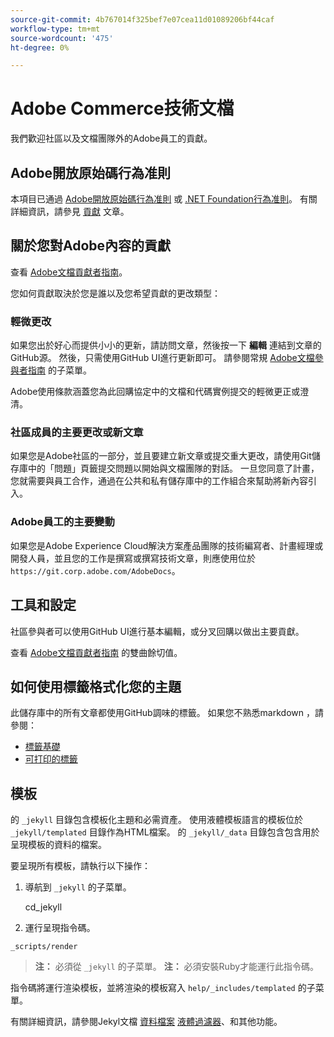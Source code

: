 ```yaml
---
source-git-commit: 4b767014f325bef7e07cea11d01089206bf44caf
workflow-type: tm+mt
source-wordcount: '475'
ht-degree: 0%

---
```

# Adobe Commerce技術文檔

我們歡迎社區以及文檔團隊外的Adobe員工的貢獻。

## Adobe開放原始碼行為准則

本項目已通過 [Adobe開放原始碼行為准則](code-of-conduct.md) 或 [.NET Foundation行為准則](https://dotnetfoundation.org/code-of-conduct)。 有關詳細資訊，請參見 [貢獻](contributing.md) 文章。

## 關於您對Adobe內容的貢獻

查看 [Adobe文檔貢獻者指南](https://experienceleague.adobe.com/docs/contributor/contributor-guide/introduction.html)。

您如何貢獻取決於您是誰以及您希望貢獻的更改類型：

### 輕微更改

如果您出於好心而提供小小的更新，請訪問文章，然後按一下 **編輯** 連結到文章的GitHub源。 然後，只需使用GitHub UI進行更新即可。 請參閱常規 [Adobe文檔參與者指南](https://experienceleague.adobe.com/docs/contributor/contributor-guide/introduction.html) 的子菜單。

Adobe使用條款涵蓋您為此回購協定中的文檔和代碼實例提交的輕微更正或澄清。

### 社區成員的主要更改或新文章

如果您是Adobe社區的一部分，並且要建立新文章或提交重大更改，請使用Git儲存庫中的「問題」頁籤提交問題以開始與文檔團隊的對話。 一旦您同意了計畫，您就需要與員工合作，通過在公共和私有儲存庫中的工作組合來幫助將新內容引入。

<!--
If you submit a pull request with significant changes to documentation and code examples, you'll see a message in the pull request asking you to submit an online contribution license agreement (CLA). We need you to complete the online form before we can review your pull request.
-->

### Adobe員工的主要變動

如果您是Adobe Experience Cloud解決方案產品團隊的技術編寫者、計畫經理或開發人員，並且您的工作是撰寫或撰寫技術文章，則應使用位於 `https://git.corp.adobe.com/AdobeDocs`。

<!--Employees from other parts of the Adobe world should use the public repo for minor updates.-->

## 工具和設定

社區參與者可以使用GitHub UI進行基本編輯，或分叉回購以做出主要貢獻。

查看 [Adobe文檔貢獻者指南](https://experienceleague.adobe.com/docs/contributor/contributor-guide/introduction.html) 的雙曲餘切值。

## 如何使用標籤格式化您的主題

此儲存庫中的所有文章都使用GitHub調味的標籤。 如果您不熟悉markdown ，請參閱：

* [標籤基礎](https://help.github.com/articles/getting-started-with-writing-and-formatting-on-github/)
* [可打印的標籤](https://guides.github.com/pdfs/markdown-cheatsheet-online.pdf)

## 模板

的 `_jekyll` 目錄包含模板化主題和必需資產。
使用液體模板語言的模板位於 `_jekyll/templated` 目錄作為HTML檔案。
的 `_jekyll/_data` 目錄包含包含用於呈現模板的資料的檔案。

要呈現所有模板，請執行以下操作：

1. 導航到 `_jekyll` 的子菜單。

   cd_jekyll

1. 運行呈現指令碼。

```
_scripts/render
```

> **注：** 必須從 `_jekyll` 的子菜單。
> **注：** 必須安裝Ruby才能運行此指令碼。

指令碼將運行渲染模板，並將渲染的模板寫入 `help/_includes/templated` 的子菜單。

有關詳細資訊，請參閱Jekyl文檔 [資料檔案](https://jekyllrb.com/docs/datafiles) [液體過濾器](https://jekyllrb.com/docs/liquid/filters/)、和其他功能。
